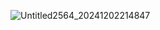 ![Untitled2564_20241202214847](https://github.com/user-attachments/assets/39691f38-9922-4109-93f6-8dbc79b33542)
